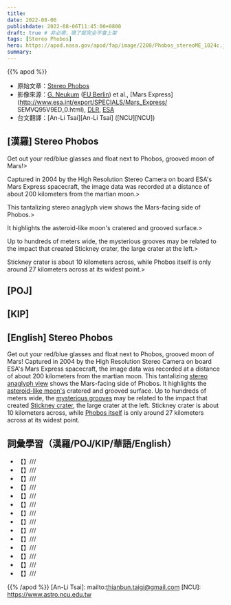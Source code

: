 ```yaml
---
title:
date: 2022-08-06
publishdate: 2022-08-06T11:45:00+0800
draft: true # 非必填，填了就完全不會上架
tags: [Stereo Phobos]
hero: https://apod.nasa.gov/apod/fap/image/2208/Phobos_stereoME_1024c.jpg
summary:
---
```


{{% apod %}}

- 原始文章：[Stereo Phobos](https://apod.nasa.gov/apod/ap220806.html)
- 影像來源：[G. Neukum](http://www.esa.int/esaSC/SEMGQOXLDMD_people_0_iv.html) ([FU Berlin](http://www.fu-berlin.de/)) et al., [Mars Express](http://www.esa.int/export/SPECIALS/Mars_Express/
SEMVQ95V9ED_0.html), [DLR](https://www.dlr.de/EN/organisation-dlr/dlr/dlr-at-a-glance.html), [ESA](http://www.esa.int/)
- 台文翻譯：[An-Li Tsai][An-Li Tsai] ([NCU][NCU])

## [漢羅] Stereo Phobos
Get out your red/blue glasses and float next to Phobos, grooved moon of Mars!>

Captured in 2004 by the High Resolution Stereo Camera on board ESA's Mars Express spacecraft, the image data was recorded at a distance of about 200 kilometers from the martian moon.>

This tantalizing stereo anaglyph view shows the Mars-facing side of Phobos.>

It highlights the asteroid-like moon's cratered and grooved surface.>

Up to hundreds of meters wide, the mysterious grooves may be related to the impact that created Stickney crater, the large crater at the left.>

Stickney crater is about 10 kilometers across, while Phobos itself is only around 27 kilometers across at its widest point.>



## [POJ]

## [KIP]

## [English] Stereo Phobos

Get out your red/blue glasses and float next to Phobos, grooved moon of Mars!
Captured in 2004 by the High Resolution Stereo Camera on board ESA's Mars Express spacecraft, the image data was recorded at a distance of about 200 kilometers from the martian moon.
This tantalizing [stereo anaglyph view][stereo anaglyph view] shows the Mars-facing side of Phobos.
It highlights the [asteroid-like moon's][asteroid-like moon's] cratered and grooved surface.
Up to hundreds of meters wide, the [mysterious grooves][mysterious grooves] may be related to the impact that created [Stickney crater][Stickney crater], the large crater at the left.
Stickney crater is about 10 kilometers across, while [Phobos itself][Phobos itself e] is only around 27 kilometers across at its widest point.

## 詞彙學習（漢羅/POJ/KIP/華語/English）
- 【】///
- 【】///
- 【】///
- 【】///
- 【】///
- 【】///
- 【】///
- 【】///
- 【】///
- 【】///
- 【】///
- 【】///
- 【】///
- 【】///

{{% /apod %}}
[An-Li Tsai]: mailto:thianbun.taigi@gmail.com
[NCU]: https://www.astro.ncu.edu.tw

[copyright]: https://apod.nasa.gov/apod/fap/lib/about_apod.html#srapply

[stereo anaglyph view]:http://www.esa.int/SPECIALS/Mars_Express/SEM21TVJD1E_1.html#subhead2
[asteroid-like moon's]:https://solarsystem.nasa.gov/moons/mars-moons/phobos/in-depth/
[mysterious grooves]:https://earthsky.org/space/new-evidence-supports-theory-to-explain-odd-grooves-on-mars-moon-phobos/
[Stickney crater]:https://apod.nasa.gov/apod/ap180505.html
[Phobos itself e]:https://apod.nasa.gov/apod/ap220703.html
[Phobos itself t]:https://apod.tw/daily/20220703/
